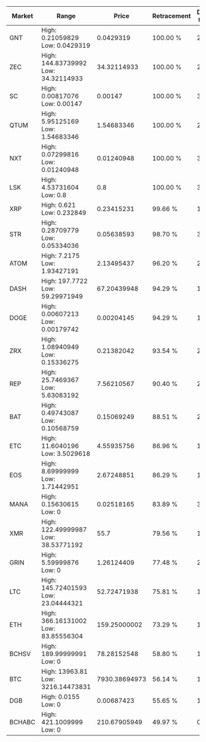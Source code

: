 | Market | Range | Price| Retracement | Doubles to 50% |
| --- | --- | --- | --- | --- |
| GNT | High: 0.21059829<br />Low: 0.0429319 | 0.0429319 | 100.00 % | 2.95 |
| ZEC | High: 144.83739992<br />Low: 34.32114933 | 34.32114933 | 100.00 % | 2.61 |
| SC | High: 0.00817076<br />Low: 0.00147 | 0.00147 | 100.00 % | 3.28 |
| QTUM | High: 5.95125169<br />Low: 1.54683346 | 1.54683346 | 100.00 % | 2.42 |
| NXT | High: 0.07299816<br />Low: 0.01240948 | 0.01240948 | 100.00 % | 3.44 |
| LSK | High: 4.53731604<br />Low: 0.8 | 0.8 | 100.00 % | 3.34 |
| XRP | High: 0.621<br />Low: 0.232849 | 0.23415231 | 99.66 % | 1.82 |
| STR | High: 0.28709779<br />Low: 0.05334036 | 0.05638593 | 98.70 % | 3.02 |
| ATOM | High: 7.2175<br />Low: 1.93427191 | 2.13495437 | 96.20 % | 2.14 |
| DASH | High: 197.7722<br />Low: 59.29971949 | 67.20439948 | 94.29 % | 1.91 |
| DOGE | High: 0.00607213<br />Low: 0.00179742 | 0.00204145 | 94.29 % | 1.93 |
| ZRX | High: 1.08940949<br />Low: 0.15336275 | 0.21382042 | 93.54 % | 2.91 |
| REP | High: 25.7469367<br />Low: 5.63083192 | 7.56210567 | 90.40 % | 2.07 |
| BAT | High: 0.49743087<br />Low: 0.10568759 | 0.15069249 | 88.51 % | 2.00 |
| ETC | High: 11.6040196<br />Low: 3.5029618 | 4.55935756 | 86.96 % | 1.66 |
| EOS | High: 8.69999999<br />Low: 1.71442951 | 2.67248851 | 86.29 % | 1.95 |
| MANA | High: 0.15630615<br />Low: 0 | 0.02518165 | 83.89 % | 3.10 |
| XMR | High: 122.49999987<br />Low: 38.53771192 | 55.7 | 79.56 % | 1.45 |
| GRIN | High: 5.59999876<br />Low: 0 | 1.26124409 | 77.48 % | 2.22 |
| LTC | High: 145.72401593<br />Low: 23.04444321 | 52.72471938 | 75.81 % | 1.60 |
| ETH | High: 366.16131002<br />Low: 83.85556304 | 159.25000002 | 73.29 % | 1.41 |
| BCHSV | High: 189.99999991<br />Low: 0 | 78.28152548 | 58.80 % | 1.21 |
| BTC | High: 13963.81<br />Low: 3216.14473831 | 7930.38694973 | 56.14 % | 1.08 |
| DGB | High: 0.0155<br />Low: 0 | 0.00687423 | 55.65 % | 1.13 |
| BCHABC | High: 421.1009999<br />Low: 0 | 210.67905949 | 49.97 % | 0.00 |
